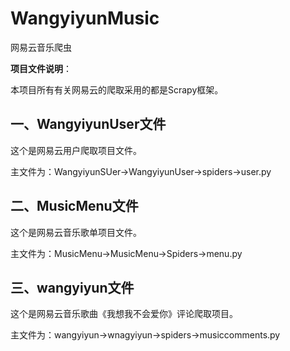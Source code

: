 # WangyiyunMusic
网易云音乐爬虫

**项目文件说明**：

本项目所有有关网易云的爬取采用的都是Scrapy框架。

## 一、WangyiyunUser文件

这个是网易云用户爬取项目文件。

主文件为：WangyiyunSUer->WangyiyunUser->spiders->user.py

## 二、MusicMenu文件

这个是网易云音乐歌单项目文件。

主文件为：MusicMenu->MusicMenu->Spiders->menu.py

## 三、wangyiyun文件

这个是网易云音乐歌曲《我想我不会爱你》评论爬取项目。

主文件为：wangyiyun->wnagyiyun->spiders->musiccomments.py




